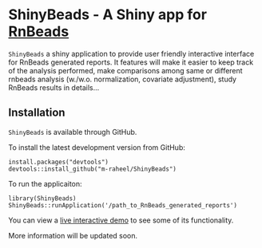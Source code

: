 
ShinyBeads - A Shiny app for [RnBeads](http://rnbeads.mpi-inf.mpg.de/)
===========================================================================

`ShinyBeads` a shiny application to provide user friendly interactive interface for RnBeads generated reports. It features will make it easier to keep track of the analysis performed, make comparisons among same or different rnbeads analysis (w./w.o. normalization, covariate adjustment), study RnBeads results in details...


Installation
------------

`ShinyBeads` is available through GitHub.

To install the latest development version from GitHub:

    install.packages("devtools")
    devtools::install_github("m-raheel/ShinyBeads")

To run the applicaiton:

    library(ShinyBeads)
    ShinyBeads::runApplication('/path_to_RnBeads_generated_reports')
    
    
You can view a [live interactive
demo](http://internal.genetik.uni-sb.de/shiny/ShinyBeads/) to see some of
its functionality.

More information will be updated soon.
